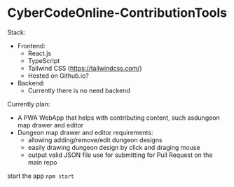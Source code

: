 # CyberCodeOnline-ContributionTools

Stack:

-   Frontend:
    -   React.js
    -   TypeScript
    -   Tailwind CSS (https://tailwindcss.com/)
    -   Hosted on Github.io?
-   Backend:
    -   Currently there is no need backend

Currently plan:

-   A PWA WebApp that helps with contributing content, such asdungeon map drawer and editor
-   Dungeon map drawer and editor requirements:
    -   allowing adding/remove/edit dungeon designs
    -   easily drawing dungeon design by click and draging mouse
    -   output valid JSON file use for submitting for Pull Request on the main repo

start the app `npm start`
